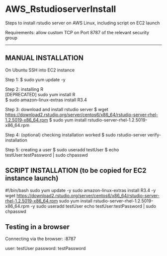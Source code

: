 # AWS_RstudioserverInstall
Steps to install rstudio server on AWS Linux, including script on EC2 launch

Requirements: allow custom TCP on Port 8787 of the relevant security group

---------------------------
## MANUAL INSTALLATION

On Ubuntu 
SSH into EC2 instance

Step 1: 
$ sudo yum update -y

Step 2: installing R  
[DEPRECATED] sudo yum install R  
$ sudo amazon-linux-extras install R3.4

Step 3: download and install rstudio server 
$ wget https://download2.rstudio.org/server/centos6/x86_64/rstudio-server-rhel-1.2.5019-x86_64.rpm
$ sudo yum install rstudio-server-rhel-1.2.5019-x86_64.rpm

Step 4: (optional) checking installation worked
$ sudo rstudio-server verify-installation

Step 5: creating a user
$ sudo useradd testUser
$ echo testUser:testPassword | sudo chpasswd


## SCRIPT INSTALLATION (to be copied for EC2 instance launch)
#!/bin/bash
sudo yum update -y
sudo amazon-linux-extras install R3.4 -y
wget https://download2.rstudio.org/server/centos6/x86_64/rstudio-server-rhel-1.2.5019-x86_64.rpm
sudo yum install rstudio-server-rhel-1.2.5019-x86_64.rpm -y
sudo useradd testUser
echo testUser:testPassword | sudo chpasswd


## Testing in a browser
Connecting via the browser:
<publicIP>:8787

user: testUser
password: testPassword

